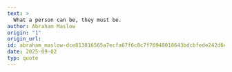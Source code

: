 ```yaml
---
text: >
  What a person can be, they must be.
author: Abraham Maslow
origin: "1"
origin_url: 
id: abraham_maslow-dce813816565a7ecfa67f6c8c7f76948018643bdcbfede242d6e902d95ec9b79
date: 2025-09-02
typ: quote
---
```

